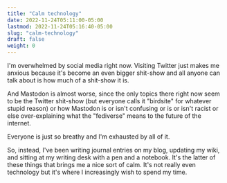 ```yaml
---
title: "Calm technology"
date: 2022-11-24T05:11:00-05:00
lastmod: 2022-11-24T05:16:40-05:00
slug: "calm-technology"
draft: false
weight: 0
---
```


I'm overwhelmed by social media right now. Visiting Twitter just makes me anxious because it's become an even bigger shit-show and all anyone can talk about is how much of a shit-show it is.

And Mastodon is almost worse, since the only topics there right now seem to be the Twitter shit-show (but everyone calls it "birdsite" for whatever stupid reason) or how Mastodon is or isn't confusing or is or isn't racist or else over-explaining what the "fediverse" means to the future of the internet.

Everyone is just so breathy and I'm exhausted by all of it.

So, instead, I've been writing journal entries on my blog, updating my wiki, and sitting at my writing desk with a pen and a notebook. It's the latter of these things that brings me a nice sort of calm. It's not really even technology but it's where I increasingly wish to spend my time.


[//]: # "Exported with love from a post written in Org mode"
[//]: # "- https://github.com/kaushalmodi/ox-hugo"